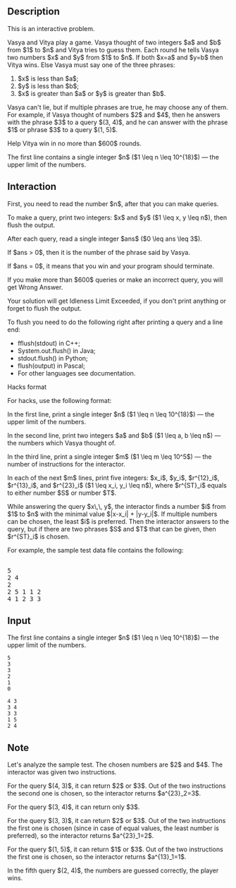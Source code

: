 ## Description

<div><p><span class="tex-font-style-bf">This is an interactive problem.</span></p><p>Vasya and Vitya play a game. Vasya thought of two integers $a$ and $b$ from $1$ to $n$ and Vitya tries to guess them. Each round he tells Vasya two numbers $x$ and $y$ from $1$ to $n$. If both $x=a$ and $y=b$ then Vitya wins. Else Vasya must say one of the three phrases: </p><ol> <li> $x$ is less than $a$; </li><li> $y$ is less than $b$; </li><li> $x$ is greater than $a$ or $y$ is greater than $b$. </li></ol><p>Vasya can't lie, but if multiple phrases are true, he may choose any of them. For example, if Vasya thought of numbers $2$ and $4$, then he answers with the phrase $3$ to a query $(3, 4)$, and he can answer with the phrase $1$ or phrase $3$ to a query $(1, 5)$.</p><p>Help Vitya win in no more than $600$ rounds. </p></div><div class="input-specification"><p>The first line contains a single integer $n$ ($1 \leq n \leq 10^{18}$)&nbsp;— the upper limit of the numbers.</p></div><div><h2>Interaction</h2><p>First, you need to read the number $n$, after that you can make queries.</p><p>To make a query, print two integers: $x$ and $y$ ($1 \leq x, y \leq n$), then <span class="tex-font-style-tt">flush</span> the output.</p><p>After each query, read a single integer $ans$ ($0 \leq ans \leq 3$).</p><p>If $ans &gt; 0$, then it is the number of the phrase said by Vasya.</p><p>If $ans = 0$, it means that you win and your program should terminate.</p><p>If you make more than $600$ queries or make an incorrect query, you will get <span class="tex-font-style-tt">Wrong Answer</span>.</p><p>Your solution will get <span class="tex-font-style-tt">Idleness Limit Exceeded</span>, if you don't print anything or forget to <span class="tex-font-style-tt">flush</span> the output.</p><p>To <span class="tex-font-style-tt">flush</span> you need to do the following right after printing a query and a line end: </p><ul> <li> <span class="tex-font-style-tt">fflush(stdout)</span> in C++; </li><li> <span class="tex-font-style-tt">System.out.flush()</span> in Java; </li><li> <span class="tex-font-style-tt">stdout.flush()</span> in Python; </li><li> <span class="tex-font-style-tt">flush(output)</span> in Pascal; </li><li> For other languages see documentation. </li></ul><p><span class="tex-font-style-bf">Hacks format</span></p><p>For hacks, use the following format:</p><p>In the first line, print a single integer $n$ ($1 \leq n \leq 10^{18}$)&nbsp;— the upper limit of the numbers.</p><p>In the second line, print two integers $a$ and $b$ ($1 \leq a, b \leq n$)&nbsp;— the numbers which Vasya thought of.</p><p>In the third line, print a single integer $m$ ($1 \leq m \leq 10^5$)&nbsp;— the number of instructions for the interactor.</p><p>In each of the next $m$ lines, print five integers: $x_i$, $y_i$, $r^{12}_i$, $r^{13}_i$, and $r^{23}_i$ ($1 \leq x_i, y_i \leq n$), where $r^{ST}_i$ equals to either number $S$ or number $T$.</p><p>While answering the query $x\,\, y$, the interactor finds a number $i$ from $1$ to $n$ with the minimal value $|x-x_i| + |y-y_i|$. If multiple numbers can be chosen, the least $i$ is preferred. Then the interactor answers to the query, but if there are two phrases $S$ and $T$ that can be given, then $r^{ST}_i$ is chosen.</p><p>For example, the sample test data file contains the following: </p><pre class="verbatim"><br>5<br>2 4<br>2<br>2 5 1 1 2<br>4 1 2 3 3<br></pre></div>

## Input

<p>The first line contains a single integer $n$ ($1 \leq n \leq 10^{18}$)&nbsp;— the upper limit of the numbers.</p>





```input1
5
3
3
2
1
0
```




```output1
4 3
3 4
3 3
1 5
2 4
```



## Note

<p>Let's analyze the sample test. The chosen numbers are $2$ and $4$. The interactor was given two instructions.</p><p>For the query $(4, 3)$, it can return $2$ or $3$. Out of the two instructions the second one is chosen, so the interactor returns $a^{23}_2=3$.</p><p>For the query $(3, 4)$, it can return only $3$.</p><p>For the query $(3, 3)$, it can return $2$ or $3$. Out of the two instructions the first one is chosen (since in case of equal values, the least number is preferred), so the interactor returns $a^{23}_1=2$.</p><p>For the query $(1, 5)$, it can return $1$ or $3$. Out of the two instructions the first one is chosen, so the interactor returns $a^{13}_1=1$.</p><p>In the fifth query $(2, 4)$, the numbers are guessed correctly, the player wins.</p>
